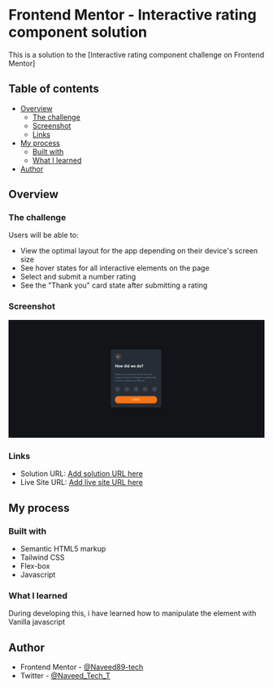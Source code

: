 # Frontend Mentor - Interactive rating component solution

This is a solution to the [Interactive rating component challenge on Frontend Mentor]

## Table of contents

- [Overview](#overview)
  - [The challenge](#the-challenge)
  - [Screenshot](#screenshot)
  - [Links](#links)
- [My process](#my-process)
  - [Built with](#built-with)
  - [What I learned](#what-i-learned)
- [Author](#author)

## Overview

### The challenge

Users will be able to:

- View the optimal layout for the app depending on their device's screen size
- See hover states for all interactive elements on the page
- Select and submit a number rating
- See the "Thank you" card state after submitting a rating

### Screenshot

![Interactive rating component full screen view](screenshot.png)

### Links

- Solution URL: [Add solution URL here](https://github.com/Naveed89-tech/interactiverating)
- Live Site URL: [Add live site URL here](https://interactiveratingcomponentnew.netlify.app/)

## My process

### Built with

- Semantic HTML5 markup
- Tailwind CSS
- Flex-box
- Javascript

### What I learned

During developing this, i have learned how to manipulate the element with Vanilla javascript

## Author

- Frontend Mentor - [@Naveed89-tech](https://www.frontendmentor.io/profile/Naveed89-tech)
- Twitter - [@Naveed_Tech_T](https://twitter.com/Naveed_Tech_T)
